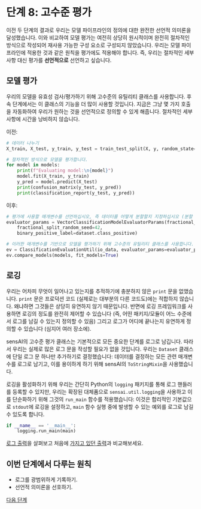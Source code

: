 # 단계 8: 고수준 평가

이전 두 단계의 결과로 우리는 모델 파이프라인의 정의에 대한 완전한 선언적 의미론을 달성했습니다. 이와 비교하여 모델 평가는 여전히 상당히 원시적이며 완전히 절차적인 방식으로 작성되어 재사용 가능한 구성 요소로 구성되지 않았습니다. 우리는 모델 파이프라인에 적용한 것과 같은 원칙을 평가에도 적용해야 합니다. 즉, 우리는 절차적인 세부사항 대신 평가를 **선언적으로** 선언하고 싶습니다.


## 모델 평가


우리의 모델을 유효성 검사/평가하기 위해 고수준의 유틸리티 클래스를 사용합니다. 후속 단계에서는 이 클래스의 기능을 더 많이 사용할 것입니다. 지금은 그냥 몇 가지 호출을 자동화하여 우리가 원하는 것을 선언적으로 정의할 수 있게 해줍니다. 절차적인 세부사항에 시간을 낭비하지 않습니다.

이전:

```python
# 데이터 나누기
X_train, X_test, y_train, y_test = train_test_split(X, y, random_state=42, test_size=0.3, shuffle=True)

# 절차적인 방식으로 모델을 평가합니다.
for model in models:
    print(f"Evaluating model:\n{model}")
    model.fit(X_train, y_train)
    y_pred = model.predict(X_test)
    print(confusion_matrix(y_test, y_pred))
    print(classification_report(y_test, y_pred))
```

이후:

```python
# 평가에 사용할 매개변수를 선언하십시오, 즉 데이터를 어떻게 분할할지 지정하십시오 (분할 비율 및 랜덤 시드)
evaluator_params = VectorClassificationModelEvaluatorParams(fractional_split_test_fraction=0.3,
    fractional_split_random_seed=42,
    binary_positive_label=dataset.class_positive)

# 이러한 매개변수를 기반으로 모델을 평가하기 위해 고수준의 유틸리티 클래스를 사용합니다.
ev = ClassificationEvaluationUtil(io_data, evaluator_params=evaluator_params)
ev.compare_models(models, fit_models=True)
```

## 로깅

우리는 어차피 무엇이 일어나고 있는지를 추적하기에 충분하지 않은 `print` 문을 없앴습니다. `print` 문은 프로덕션 코드 (실제로는 대부분의 다른 코드도)에는 적합하지 않습니다. 왜냐하면 그것들은 상당히 유연하지 않기 때문입니다. 반면에 로깅 프레임워크를 사용하면 로깅의 정도를 완전히 제어할 수 있습니다 (즉, 어떤 패키지/모듈이 어느 수준에서 로그를 남길 수 있는지 정의할 수 있음) 그리고 로그가 어디에 끝나는지 유연하게 정의할 수 있습니다 (심지어 여러 장소에).

sensAI의 고수준 평가 클래스는 기본적으로 모든 중요한 단계를 로그로 남깁니다. 따라서 우리는 실제로 많은 로그 문을 작성할 필요가 없을 것입니다. 우리는 `Dataset` 클래스에 단일 로그 문 하나만 추가하기로 결정했습니다: 데이터를 결정하는 모든 관련 매개변수를 로그로 남기고, 이를 용이하게 하기 위해 sensAI의 `ToStringMixin`을 사용했습니다.

로깅을 활성화하기 위해 우리는 간단히 Python의 `logging` 패키지를 통해 로그 핸들러를 등록할 수 있지만, 우리는 확장된 대체품으로 `sensai.util.logging`을 사용하고 이를 단순화하기 위해 그것의 `run_main` 함수를 적용했습니다: 이것은 합리적인 기본값으로 `stdout`에 로깅을 설정하고, `main` 함수 실행 중에 발생할 수 있는 예외를 로그로 남길 수 있도록 합니다.

```python
if __name__ == '__main__':
    logging.run_main(main)
```

[로그 출력](output.txt)을 살펴보고 처음에 [가지고 있던 출력](../step02-dataset-representation/output.txt)과 비교해보세요.

## 이번 단계에서 다루는 원칙

- 로그를 광범위하게 기록하기.
- 선언적 의미론을 선호하기.

[다음 단계](../step09-tracking-experiments/README.md)